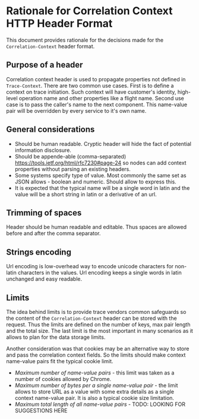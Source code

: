 # Rationale for Correlation Context HTTP Header Format

This document provides rationale for the decisions made for the `Correlation-Context` header format.

## Purpose of a header

Correlation context header is used to propagate properties not defined in `Trace-Context`. There are two common use cases. First is to define a context on trace initiation. Such context will have customer's identity, high-level operation name and other properties like a flight name. Second use case is to pass the caller's name to the next component. This name-value pair will be overridden by every service to it's own name.

## General considerations

- Should be human readable. Cryptic header will hide the fact of potential information disclosure.
- Should be appende-able (comma-separated) https://tools.ietf.org/html/rfc7230#page-24 so nodes can add context properties without parsing an existing headers.
- Some systems specify type of value. Most commonly the same set as JSON allows - boolean and numeric. Should allow to express this.
- It is expected that the typical name will be a single word in latin and the value will be a short string in latin or a derivative of an url.

## Trimming of spaces

Header should be human readable and editable. Thus spaces are allowed before and after the comma separator.

## Strings encoding

Url encoding is low-overhead way to encode unicode characters for non-latin characters in the values. Url encoding keeps a single words in latin unchanged and easy readable.

## Limits

The idea behind limits is to provide trace vendors common safeguards so the content of the `Correlation-Context` header can be stored with the request. Thus the limits are defined on the number of keys, max pair length and the total size. The last limit is the most important in many scenarios as it allows to plan for the data storage limits.

Another consideration was that cookies may be an alternative way to store and pass the correlation context fields. So the limits should make context name-value pairs fit the typical cookie limit.

- *Maximum number of name-value pairs* - this limit was taken as a number of cookies allowed by Chrome.
- *Maximum number of bytes per a single name-value pair* - the limit allows to store URL as a value with some extra details as a single context name-value pair. It is also a typical cookie size limitation.
- *Maximum total length of all name-value pairs* - TODO: LOOKING FOR SUGGESTIONS HERE

